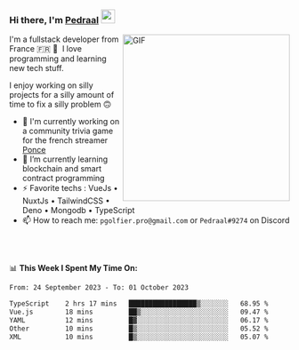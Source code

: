 ### Hi there, I'm <a href="https://pedraal.dev" target="_blank">Pedraal</a> <img src="https://media.giphy.com/media/hvRJCLFzcasrR4ia7z/giphy.gif" width="25px">
<img align="right" alt="GIF" src="https://pedraal.dev/avatar.png" width="300" height="300" />

I'm a fullstack developer from France 🇫🇷 🥖 &nbsp;I love programming and learning new
tech stuff.

I enjoy working on silly projects for a silly amount of time to fix a silly problem 🙃

- 🔭  I'm currently working on a community trivia game for the french streamer <a href="https://twitch.tv/ponce" target="_blank">Ponce</a>
- 🌱 I’m currently learning blockchain and smart contract programming
- ⚡ Favorite techs : VueJs &bull; NuxtJs &bull; TailwindCSS &bull; Deno &bull; Mongodb &bull; TypeScript
- 📫 How to reach me: `pgolfier.pro@gmail.com` or `Pedraal#9274` on Discord

<br>
<br>

📊 **This Week I Spent My Time On:**
<!--START_SECTION:waka-->

```txt
From: 24 September 2023 - To: 01 October 2023

TypeScript    2 hrs 17 mins   █████████████████▒░░░░░░░   68.95 %
Vue.js        18 mins         ██▒░░░░░░░░░░░░░░░░░░░░░░   09.47 %
YAML          12 mins         █▓░░░░░░░░░░░░░░░░░░░░░░░   06.17 %
Other         10 mins         █▒░░░░░░░░░░░░░░░░░░░░░░░   05.52 %
XML           10 mins         █▒░░░░░░░░░░░░░░░░░░░░░░░   05.07 %
```

<!--END_SECTION:waka-->
